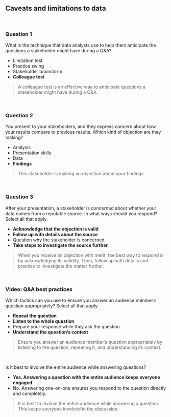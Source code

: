 ## Caveats and limitations to data

&nbsp;

### Question 1

What is the technique that data analysts use to help them anticipate the questions a stakeholder might have during a Q&A?

* Limitation test
* Practice swing
* Stakeholder brainstorm
* **Colleague test**

> A colleague test is an effective way to anticipate questions a stakeholder might have during a Q&A.

&nbsp;

### Question 2

You present to your stakeholders, and they express concern about how your results compare to previous results. Which kind of objection are they making?

* Analysis
* Presentation skills
* Data
* **Findings**

> This stakeholder is making an objection about your findings. 

&nbsp;

### Question 3

After your presentation, a stakeholder is concerned about whether your data comes from a reputable source. In what ways should you respond? Select all that apply.

* **Acknowledge that the objection is valid**
* **Follow up with details about the source**
* Question why the stakeholder is concerned
* **Take steps to investigate the source further**

> When you receive an objection with merit, the best way to respond is by acknowledging its validity. Then, follow up with details and promise to investigate the matter further.

&nbsp;

### Video: Q&A best practices

Which tactics can you use to ensure you answer an audience member’s question appropriately? Select all that apply.

* **Repeat the question**
* **Listen to the whole question**
* Prepare your response while they ask the question
* **Understand the question’s context**

> Ensure you answer an audience member’s question appropriately by listening to the question, repeating it, and understanding its context.

&nbsp;

Is it best to involve the entire audience while answering questions?

* **Yes. Answering a question with the entire audience keeps everyone engaged.**
* No. Answering one-on-one ensures you respond to the question directly and completely.

>  It is best to involve the entire audience while answering a question. This keeps everyone involved in the discussion.
